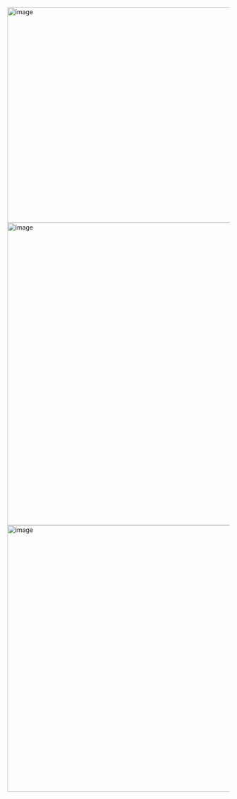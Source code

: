 <img width="852" height="488" alt="image" src="https://github.com/user-attachments/assets/8c911cf0-3639-4e1e-8066-f0bb5ea11abf" />
<img width="842" height="685" alt="image" src="https://github.com/user-attachments/assets/53c2e0db-0919-4347-a6f0-550a11054049" />
<img width="1327" height="604" alt="image" src="https://github.com/user-attachments/assets/7b78115a-8fbb-4f15-85fe-33e3d0ca4214" />
